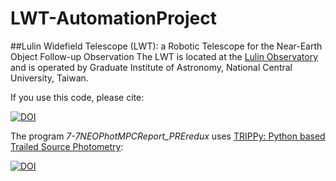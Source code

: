 # LWT-AutomationProject
##Lulin Widefield Telescope (LWT): a Robotic Telescope for the Near-Earth Object Follow-up Observation
The LWT is located at the [Lulin Observatory](https://en.wikipedia.org/wiki/Lulin_Observatory) and is operated by Graduate Institute of Astronomy, National Central University, Taiwan.

If you use this code, please cite:

[![DOI](https://zenodo.org/badge/DOI/10.5281/zenodo.2600024.svg)](https://doi.org/10.5281/zenodo.2600024)

The program *7-7NEOPhotMPCReport_PREredux* uses [TRIPPy: Python based Trailed Source Photometry](https://github.com/fraserw/trippy):

[![DOI](https://zenodo.org/badge/DOI/10.5281/zenodo.48694.svg)](https://doi.org/10.5281/zenodo.48694)
